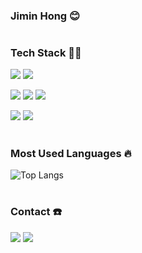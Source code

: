 <div align="left">
  
  ### Jimin Hong 😊

  #
  
  ### Tech Stack 👩‍💻
  
  <img src="https://img.shields.io/badge/Python-3776AB?style=for-the-badge&logo=Python&logoColor=white"><nobr/>
  <img src="https://img.shields.io/badge/C++-00599C?style=for-the-badge&logo=C%2B%2B&logoColor=white">
  
  <img src="https://img.shields.io/badge/JavaScript-F7DF1E?style=for-the-badge&logo=JavaScript&logoColor=white"><nobr/>
  <img src="https://img.shields.io/badge/React-61DAFB?style=for-the-badge&logo=React&logoColor=white"><nobr/>
  <img src="https://img.shields.io/badge/Django-092E20?style=for-the-badge&logo=Django&logoColor=white">

  <img src="https://img.shields.io/badge/Firebase-FFCA28?style=for-the-badge&logo=Firebase&logoColor=white"><nobr/>
  <img src="https://img.shields.io/badge/Git-F05032?style=for-the-badge&logo=Git&logoColor=white">
  
  #
  
  ### Most Used Languages 🔥
  
  ![Top Langs](https://github-readme-stats.vercel.app/api/top-langs/?username=jm3789&layout=compact&theme=cobalt)
  
  
  #
  
  ### Contact ☎️
    
  <img src="https://img.shields.io/badge/Gmail-EA4335?style=for-the-badge&logo=Gmail&logoColor=white&link=mailto:jm37890@gmail.com)">
  <img src="https://img.shields.io/badge/Tistory-000000?style=for-the-badge&logo=Tistory&logoColor=white&link=https://jm3789.tistory.com/)">


  <!--
  #
  
  ### Baekjoon Solved Rank 🏅
  [![Solved.ac Profile](http://mazassumnida.wtf/api/generate_badge?boj=jm03090)](https://solved.ac/jm03090)
</div>
-->

